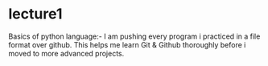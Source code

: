 # lecture1
Basics of python language:-
I am pushing every program i practiced in a file format over github.
This helps me learn Git & Github thoroughly before i moved to more advanced projects.

